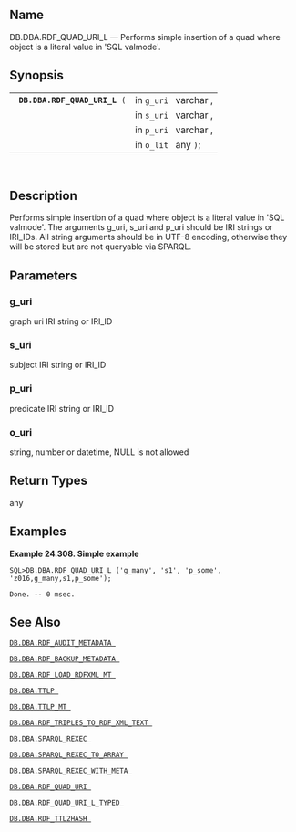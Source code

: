 <div>

<div>

</div>

<div>

## Name

DB.DBA.RDF_QUAD_URI_L — Performs simple insertion of a quad where object
is a literal value in 'SQL valmode'.

</div>

<div>

## Synopsis

<div>

|                                    |                       |
|------------------------------------|-----------------------|
| ` `**`DB.DBA.RDF_QUAD_URI_L`**` (` | in `g_uri ` varchar , |
|                                    | in `s_uri ` varchar , |
|                                    | in `p_uri ` varchar , |
|                                    | in `o_lit ` any `)`;  |

<div>

 

</div>

</div>

</div>

<div>

## Description

Performs simple insertion of a quad where object is a literal value in
'SQL valmode'. The arguments g_uri, s_uri and p_uri should be IRI
strings or IRI_IDs. All string arguments should be in UTF-8 encoding,
otherwise they will be stored but are not queryable via SPARQL.

</div>

<div>

## Parameters

<div>

### g_uri

graph uri IRI string or IRI_ID

</div>

<div>

### s_uri

subject IRI string or IRI_ID

</div>

<div>

### p_uri

predicate IRI string or IRI_ID

</div>

<div>

### o_uri

string, number or datetime, NULL is not allowed

</div>

</div>

<div>

## Return Types

any

</div>

<div>

## Examples

<div>

**Example 24.308. Simple example**

<div>

``` screen
SQL>DB.DBA.RDF_QUAD_URI_L ('g_many', 's1', 'p_some', 'z016,g_many,s1,p_some');

Done. -- 0 msec.
```

</div>

</div>

  

</div>

<div>

## See Also

<a href="fn_rdf_audit_metadata.html" class="link"
title="DB.DBA.RDF_AUDIT_METADATA"><code
class="function">DB.DBA.RDF_AUDIT_METADATA </code></a>

<a href="fn_rdf_backup_metadata.html" class="link"
title="DB.DBA.RDF_BACKUP_METADATA"><code
class="function">DB.DBA.RDF_BACKUP_METADATA </code></a>

<a href="fn_rdf_load_rdfxml_mt.html" class="link"
title="DB.DBA.RDF_LOAD_RDFXML_MT"><code
class="function">DB.DBA.RDF_LOAD_RDFXML_MT </code></a>

<a href="fn_ttlp.html" class="link" title="DB.DBA.TTLP"><code
class="function">DB.DBA.TTLP </code></a>

<a href="fn_ttlp_mt.html" class="link" title="DB.DBA.TTLP_MT"><code
class="function">DB.DBA.TTLP_MT </code></a>

<a href="fn_rdf_triples_to_rdf_xml_text.html" class="link"
title="DB.DBA.RDF_TRIPLES_TO_RDF_XML_TEXT"><code
class="function">DB.DBA.RDF_TRIPLES_TO_RDF_XML_TEXT </code></a>

<a href="fn_sparql_rexec.html" class="link"
title="DB.DBA.SPARQL_REXEC"><code
class="function">DB.DBA.SPARQL_REXEC </code></a>

<a href="fn_sparql_rexec_to_array.html" class="link"
title="DB.DBA.SPARQL_REXEC_TO_ARRAY"><code
class="function">DB.DBA.SPARQL_REXEC_TO_ARRAY </code></a>

<a href="fn_sparql_rexec_with_meta.html" class="link"
title="DB.DBA.SPARQL_REXEC_WITH_META"><code
class="function">DB.DBA.SPARQL_REXEC_WITH_META </code></a>

<a href="fn_rdf_quad_uri.html" class="link"
title="DB.DBA.RDF_QUAD_URI"><code
class="function">DB.DBA.RDF_QUAD_URI </code></a>

<a href="fn_rdf_quad_uri_l_typed.html" class="link"
title="DB.DBA.RDF_QUAD_URI_L_TYPED"><code
class="function">DB.DBA.RDF_QUAD_URI_L_TYPED </code></a>

<a href="fn_rdf_ttl2hash.html" class="link"
title="DB.DBA.RDF_TTL2HASH"><code
class="function">DB.DBA.RDF_TTL2HASH </code></a>

</div>

</div>
